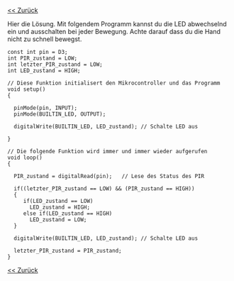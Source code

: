 [<< Zurück](README.md)

Hier die Lösung. Mit folgendem Programm kannst du die LED abwechselnd ein und ausschalten bei jeder Bewegung.
Achte darauf dass du die Hand nicht zu schnell bewegst.

```
const int pin = D3;
int PIR_zustand = LOW;
int letzter_PIR_zustand = LOW;
int LED_zustand = HIGH;

// Diese Funktion initialisert den Mikrocontroller und das Programm
void setup()
{

  pinMode(pin, INPUT);
  pinMode(BUILTIN_LED, OUTPUT);

  digitalWrite(BUILTIN_LED, LED_zustand); // Schalte LED aus

}

// Die folgende Funktion wird immer und immer wieder aufgerufen
void loop()
{

  PIR_zustand = digitalRead(pin);   // Lese des Status des PIR

  if((letzter_PIR_zustand == LOW) && (PIR_zustand == HIGH))
  {
     if(LED_zustand == LOW)
       LED_zustand = HIGH;
     else if(LED_zustand == HIGH)
       LED_zustand = LOW;
  }
    
  digitalWrite(BUILTIN_LED, LED_zustand); // Schalte LED aus
  
  letzter_PIR_zustand = PIR_zustand;
}
```

[<< Zurück](README.md)